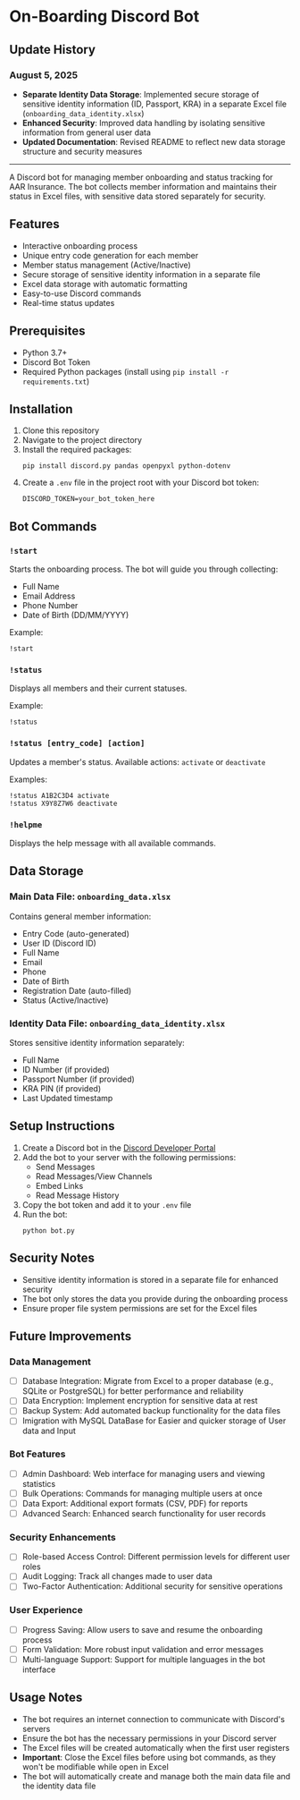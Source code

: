 # On-Boarding Discord Bot

## Update History

### August 5, 2025
- **Separate Identity Data Storage**: Implemented secure storage of sensitive identity information (ID, Passport, KRA) in a separate Excel file (`onboarding_data_identity.xlsx`)
- **Enhanced Security**: Improved data handling by isolating sensitive information from general user data
- **Updated Documentation**: Revised README to reflect new data storage structure and security measures

---


A Discord bot for managing member onboarding and status tracking for AAR Insurance. The bot collects member information and maintains their status in Excel files, with sensitive data stored separately for security.

## Features

- Interactive onboarding process
- Unique entry code generation for each member
- Member status management (Active/Inactive)
- Secure storage of sensitive identity information in a separate file
- Excel data storage with automatic formatting
- Easy-to-use Discord commands
- Real-time status updates

## Prerequisites

- Python 3.7+
- Discord Bot Token
- Required Python packages (install using `pip install -r requirements.txt`)

## Installation

1. Clone this repository
2. Navigate to the project directory
3. Install the required packages:
   ```
   pip install discord.py pandas openpyxl python-dotenv
   ```
4. Create a `.env` file in the project root with your Discord bot token:
   ```
   DISCORD_TOKEN=your_bot_token_here
   ```

## Bot Commands

### `!start`
Starts the onboarding process. The bot will guide you through collecting:
- Full Name
- Email Address
- Phone Number
- Date of Birth (DD/MM/YYYY)

Example:
```
!start
```

### `!status`
Displays all members and their current statuses.

Example:
```
!status
```

### `!status [entry_code] [action]`
Updates a member's status. Available actions: `activate` or `deactivate`

Examples:
```
!status A1B2C3D4 activate
!status X9Y8Z7W6 deactivate
```

### `!helpme`
Displays the help message with all available commands.

## Data Storage

### Main Data File: `onboarding_data.xlsx`
Contains general member information:
- Entry Code (auto-generated)
- User ID (Discord ID)
- Full Name
- Email
- Phone
- Date of Birth
- Registration Date (auto-filled)
- Status (Active/Inactive)

### Identity Data File: `onboarding_data_identity.xlsx`
Stores sensitive identity information separately:
- Full Name
- ID Number (if provided)
- Passport Number (if provided)
- KRA PIN (if provided)
- Last Updated timestamp

## Setup Instructions

1. Create a Discord bot in the [Discord Developer Portal](https://discord.com/developers/applications)
2. Add the bot to your server with the following permissions:
   - Send Messages
   - Read Messages/View Channels
   - Embed Links
   - Read Message History
3. Copy the bot token and add it to your `.env` file
4. Run the bot:
   ```
   python bot.py
   ```

## Security Notes
- Sensitive identity information is stored in a separate file for enhanced security
- The bot only stores the data you provide during the onboarding process
- Ensure proper file system permissions are set for the Excel files

## Future Improvements

### Data Management
- [ ] Database Integration: Migrate from Excel to a proper database (e.g., SQLite or PostgreSQL) for better performance and reliability
- [ ] Data Encryption: Implement encryption for sensitive data at rest
- [ ] Backup System: Add automated backup functionality for the data files
- [ ] Imigration with MySQL DataBase for Easier and quicker storage of User data and Input

### Bot Features
- [ ] Admin Dashboard: Web interface for managing users and viewing statistics
- [ ] Bulk Operations: Commands for managing multiple users at once
- [ ] Data Export: Additional export formats (CSV, PDF) for reports
- [ ] Advanced Search: Enhanced search functionality for user records

### Security Enhancements
- [ ] Role-based Access Control: Different permission levels for different user roles
- [ ] Audit Logging: Track all changes made to user data
- [ ] Two-Factor Authentication: Additional security for sensitive operations

### User Experience
- [ ] Progress Saving: Allow users to save and resume the onboarding process
- [ ] Form Validation: More robust input validation and error messages
- [ ] Multi-language Support: Support for multiple languages in the bot interface

## Usage Notes
- The bot requires an internet connection to communicate with Discord's servers
- Ensure the bot has the necessary permissions in your Discord server
- The Excel files will be created automatically when the first user registers
- **Important**: Close the Excel files before using bot commands, as they won't be modifiable while open in Excel
- The bot will automatically create and manage both the main data file and the identity data file
